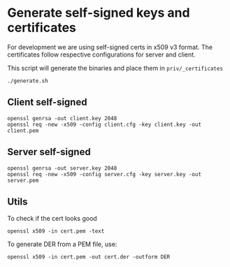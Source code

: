 # Generate self-signed keys and certificates

For development we are using self-signed certs in x509 v3 format.
The certificates follow respective configurations for server and client.

This script will generate the binaries and place them in `priv/_certificates`

    ./generate.sh

## Client self-signed

    openssl genrsa -out client.key 2048
    openssl req -new -x509 -config client.cfg -key client.key -out client.pem

## Server self-signed

    openssl genrsa -out server.key 2048
    openssl req -new -x509 -config server.cfg -key server.key -out server.pem

## Utils

To check if the cert looks good

    openssl x509 -in cert.pem -text

To generate DER from a PEM file, use:

    openssl x509 -in cert.pem -out cert.der -outform DER
